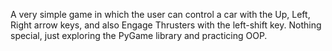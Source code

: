 A very simple game in which the user can control a car with the Up, Left, Right arrow keys,
and also Engage Thrusters with the left-shift key. Nothing special, just exploring the
PyGame library and practicing OOP.

